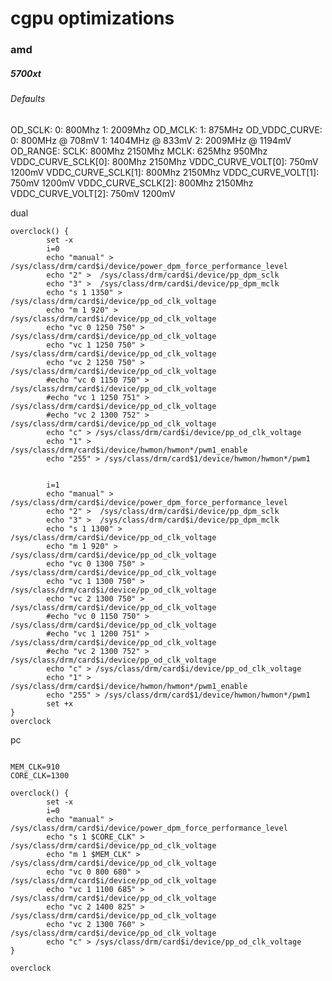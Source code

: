 # cgpu optimizations

### amd

##### 5700xt

###### Defaults

OD_SCLK:
0: 800Mhz
1: 2009Mhz
OD_MCLK:
1: 875MHz
OD_VDDC_CURVE:
0: 800MHz @ 708mV
1: 1404MHz @ 833mV
2: 2009MHz @ 1194mV
OD_RANGE:
SCLK:     800Mhz       2150Mhz
MCLK:     625Mhz        950Mhz
VDDC_CURVE_SCLK[0]:     800Mhz       2150Mhz
VDDC_CURVE_VOLT[0]:     750mV        1200mV
VDDC_CURVE_SCLK[1]:     800Mhz       2150Mhz
VDDC_CURVE_VOLT[1]:     750mV        1200mV
VDDC_CURVE_SCLK[2]:     800Mhz       2150Mhz
VDDC_CURVE_VOLT[2]:     750mV        1200mV


dual

```
overclock() {
        set -x
        i=0
        echo "manual" >  /sys/class/drm/card$i/device/power_dpm_force_performance_level
        echo "2" >  /sys/class/drm/card$i/device/pp_dpm_sclk
        echo "3" >  /sys/class/drm/card$i/device/pp_dpm_mclk
        echo "s 1 1350" > /sys/class/drm/card$i/device/pp_od_clk_voltage
        echo "m 1 920" > /sys/class/drm/card$i/device/pp_od_clk_voltage
        echo "vc 0 1250 750" > /sys/class/drm/card$i/device/pp_od_clk_voltage
        echo "vc 1 1250 750" >  /sys/class/drm/card$i/device/pp_od_clk_voltage
        echo "vc 2 1250 750" > /sys/class/drm/card$i/device/pp_od_clk_voltage
        #echo "vc 0 1150 750" > /sys/class/drm/card$i/device/pp_od_clk_voltage
        #echo "vc 1 1250 751" >  /sys/class/drm/card$i/device/pp_od_clk_voltage
        #echo "vc 2 1300 752" > /sys/class/drm/card$i/device/pp_od_clk_voltage
        echo "c" > /sys/class/drm/card$i/device/pp_od_clk_voltage
        echo "1" > /sys/class/drm/card$i/device/hwmon/hwmon*/pwm1_enable
        echo "255" > /sys/class/drm/card$1/device/hwmon/hwmon*/pwm1


        i=1
        echo "manual" >  /sys/class/drm/card$i/device/power_dpm_force_performance_level
        echo "2" >  /sys/class/drm/card$i/device/pp_dpm_sclk
        echo "3" >  /sys/class/drm/card$i/device/pp_dpm_mclk
        echo "s 1 1300" > /sys/class/drm/card$i/device/pp_od_clk_voltage
        echo "m 1 920" > /sys/class/drm/card$i/device/pp_od_clk_voltage
        echo "vc 0 1300 750" > /sys/class/drm/card$i/device/pp_od_clk_voltage
        echo "vc 1 1300 750" >  /sys/class/drm/card$i/device/pp_od_clk_voltage
        echo "vc 2 1300 750" > /sys/class/drm/card$i/device/pp_od_clk_voltage
        #echo "vc 0 1150 750" > /sys/class/drm/card$i/device/pp_od_clk_voltage
        #echo "vc 1 1200 751" >  /sys/class/drm/card$i/device/pp_od_clk_voltage
        #echo "vc 2 1300 752" > /sys/class/drm/card$i/device/pp_od_clk_voltage
        echo "c" > /sys/class/drm/card$i/device/pp_od_clk_voltage
        echo "1" > /sys/class/drm/card$i/device/hwmon/hwmon*/pwm1_enable
        echo "255" > /sys/class/drm/card$1/device/hwmon/hwmon*/pwm1
        set +x
}
overclock
```


pc

```

MEM_CLK=910
CORE_CLK=1300

overclock() {
        set -x
        i=0
        echo "manual" >  /sys/class/drm/card$i/device/power_dpm_force_performance_level
        echo "s 1 $CORE_CLK" > /sys/class/drm/card$i/device/pp_od_clk_voltage
        echo "m 1 $MEM_CLK" > /sys/class/drm/card$i/device/pp_od_clk_voltage
        echo "vc 0 800 680" > /sys/class/drm/card$i/device/pp_od_clk_voltage
        echo "vc 1 1100 685" >  /sys/class/drm/card$i/device/pp_od_clk_voltage
        echo "vc 2 1400 825" > /sys/class/drm/card$i/device/pp_od_clk_voltage
        echo "vc 2 1300 760" > /sys/class/drm/card$i/device/pp_od_clk_voltage
        echo "c" > /sys/class/drm/card$i/device/pp_od_clk_voltage
}

overclock
```
